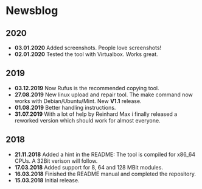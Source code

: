 # Newsblog

## 2020
* **03.01.2020** Added screenshots. People love screenshots!  
* **02.01.2020** Tested the tool with Virtualbox. Works great.  

## 2019
* **03.12.2019** Now Rufus is the recommended copying tool.  
* **27.08.2019** New linux upload and repair tool. The make command now works with Debian/Ubuntu/Mint. New **V1.1** release.    
* **01.08.2019** Better handling instructions.  
* **31.07.2019** With a lot of help by Reinhard Max i finally released a reworked version which should work for almost everyone.  

## 2018  
* **21.11.2018** Added a hint in the README: The tool is compiled for x86_64 CPUs. A 32Bit verison will follow.  
* **17.03.2018** Added support for 8, 64 and 128 MBit modules.  
* **16.03.2018** Finished the README manual and completed the repository.  
* **15.03.2018** Initial release.  
